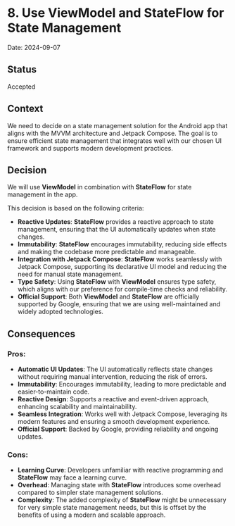 # 8. Use ViewModel and StateFlow for State Management

Date: 2024-09-07

## Status

Accepted

## Context

We need to decide on a state management solution for the Android app that aligns with the MVVM architecture and Jetpack Compose. The goal is to ensure efficient state management that integrates well with our chosen UI framework and supports modern development practices.

## Decision

We will use **ViewModel** in combination with **StateFlow** for state management in the app.

This decision is based on the following criteria:
- **Reactive Updates**: **StateFlow** provides a reactive approach to state management, ensuring that the UI automatically updates when state changes.
- **Immutability**: **StateFlow** encourages immutability, reducing side effects and making the codebase more predictable and manageable.
- **Integration with Jetpack Compose**: **StateFlow** works seamlessly with Jetpack Compose, supporting its declarative UI model and reducing the need for manual state management.
- **Type Safety**: Using **StateFlow** with **ViewModel** ensures type safety, which aligns with our preference for compile-time checks and reliability.
- **Official Support**: Both **ViewModel** and **StateFlow** are officially supported by Google, ensuring that we are using well-maintained and widely adopted technologies.

## Consequences

### Pros:
- **Automatic UI Updates**: The UI automatically reflects state changes without requiring manual intervention, reducing the risk of errors.
- **Immutability**: Encourages immutability, leading to more predictable and easier-to-maintain code.
- **Reactive Design**: Supports a reactive and event-driven approach, enhancing scalability and maintainability.
- **Seamless Integration**: Works well with Jetpack Compose, leveraging its modern features and ensuring a smooth development experience.
- **Official Support**: Backed by Google, providing reliability and ongoing updates.

### Cons:
- **Learning Curve**: Developers unfamiliar with reactive programming and **StateFlow** may face a learning curve.
- **Overhead**: Managing state with **StateFlow** introduces some overhead compared to simpler state management solutions.
- **Complexity**: The added complexity of **StateFlow** might be unnecessary for very simple state management needs, but this is offset by the benefits of using a modern and scalable approach.